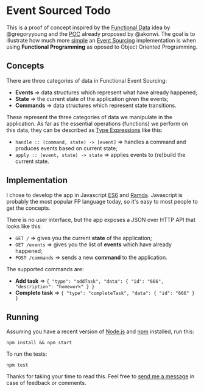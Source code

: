 # Event Sourced Todo

This is a proof of concept inspired by the [Functional Data](https://vimeo.com/131636650) idea by @gregoryyoung and the [POC](https://github.com/akonwi/ganglion) already proposed by @akonwi. The goal is to illustrate how much more [simple](http://www.infoq.com/presentations/Simple-Made-Easy) an [Event Sourcing](http://martinfowler.com/eaaDev/EventSourcing.html) implementation is when using **Functional Programming** as oposed to Object Oriented Programming. 

## Concepts

There are three categories of data in Functional Event Sourcing:

- **Events** => data structures which represent what have already happened;
- **State** => the current state of the application given the events;
- **Commands** => data structures which represent state transitions.
 
These represent the three categories of data we manipulate in the application. As far as the essential operations (functions) we perform on this data, they can be described as [Type Expressions](https://github.com/MostlyAdequate/mostly-adequate-guide/blob/master/ch7.md) like this:

- `handle :: (command, state) -> [event]` => handles a command and produces events based on current state;
- `apply :: (event, state) -> state` => applies events to (re)build the current state.

## Implementation

I chose to develop the app in Javascript [ES6](https://babeljs.io/docs/learn-es2015/) and [Ramda](http://ramdajs.com/0.19.1/index.html). Javascript is probably the most popular FP language today, so it's easy to most people to get the concepts.

There is no user interface, but the app exposes a JSON over HTTP API that looks like this:

- `GET /` => gives you the current **state** of the application;
- `GET /events` => gives you the list of **events** which have already happened;
- `POST /commands` => sends a new **command** to the application.

The supported commands are:
- **Add task** => `{ "type": "addTask", "data": { "id": "666", "description": "homework" } }`
- **Complete task** => `{ "type": "completeTask", "data": { "id": "666" } }`

## Running

Assuming you have a recent version of [Node.js](https://nodejs.org/en/) and [npm](https://www.npmjs.com/) installed, run this:

`npm install && npm start`

To run the tests:

`npm test`

Thanks for taking your time to read this. Feel free to [send me a message](mailto:me@vvgomes.com) in case of feedback or comments.
